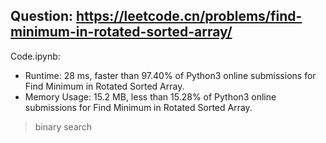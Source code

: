 ## Question: https://leetcode.cn/problems/find-minimum-in-rotated-sorted-array/

Code.ipynb:
* Runtime: 28 ms, faster than 97.40% of Python3 online submissions for Find Minimum in Rotated Sorted Array.
* Memory Usage: 15.2 MB, less than 15.28% of Python3 online submissions for Find Minimum in Rotated Sorted Array.
> binary search
